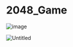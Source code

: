 # 2048_Game
![image](https://user-images.githubusercontent.com/100312928/167726020-10808b30-0624-4f79-9378-37d5f3f49f64.png)



![Untitled](https://user-images.githubusercontent.com/100312928/168995460-9f04842e-6aaf-4090-af8c-003047279fe6.png)
